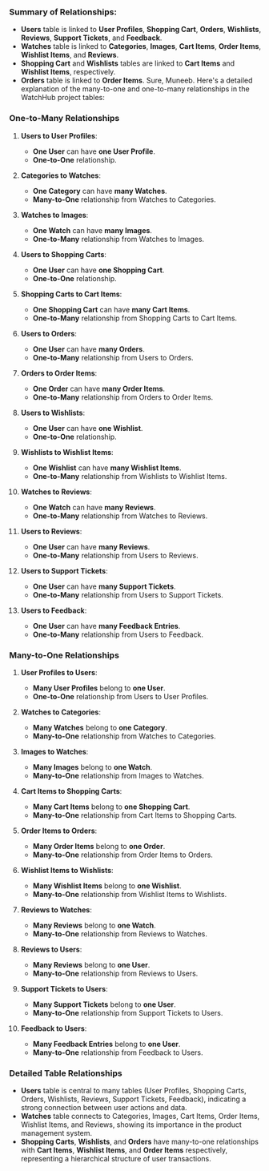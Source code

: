 ### Summary of Relationships:

-   **Users** table is linked to **User Profiles**, **Shopping Cart**, **Orders**, **Wishlists**, **Reviews**, **Support Tickets**, and **Feedback**.
-   **Watches** table is linked to **Categories**, **Images**, **Cart Items**, **Order Items**, **Wishlist Items**, and **Reviews**.
-   **Shopping Cart** and **Wishlists** tables are linked to **Cart Items** and **Wishlist Items**, respectively.
-   **Orders** table is linked to **Order Items**.
    Sure, Muneeb. Here's a detailed explanation of the many-to-one and one-to-many relationships in the WatchHub project tables:

### One-to-Many Relationships

1. **Users to User Profiles**:

    - **One User** can have **one User Profile**.
    - **One-to-One** relationship.

2. **Categories to Watches**:

    - **One Category** can have **many Watches**.
    - **Many-to-One** relationship from Watches to Categories.

3. **Watches to Images**:

    - **One Watch** can have **many Images**.
    - **One-to-Many** relationship from Watches to Images.

4. **Users to Shopping Carts**:

    - **One User** can have **one Shopping Cart**.
    - **One-to-One** relationship.

5. **Shopping Carts to Cart Items**:

    - **One Shopping Cart** can have **many Cart Items**.
    - **One-to-Many** relationship from Shopping Carts to Cart Items.

6. **Users to Orders**:

    - **One User** can have **many Orders**.
    - **One-to-Many** relationship from Users to Orders.

7. **Orders to Order Items**:

    - **One Order** can have **many Order Items**.
    - **One-to-Many** relationship from Orders to Order Items.

8. **Users to Wishlists**:

    - **One User** can have **one Wishlist**.
    - **One-to-One** relationship.

9. **Wishlists to Wishlist Items**:

    - **One Wishlist** can have **many Wishlist Items**.
    - **One-to-Many** relationship from Wishlists to Wishlist Items.

10. **Watches to Reviews**:

    - **One Watch** can have **many Reviews**.
    - **One-to-Many** relationship from Watches to Reviews.

11. **Users to Reviews**:

    - **One User** can have **many Reviews**.
    - **One-to-Many** relationship from Users to Reviews.

12. **Users to Support Tickets**:

    - **One User** can have **many Support Tickets**.
    - **One-to-Many** relationship from Users to Support Tickets.

13. **Users to Feedback**:
    - **One User** can have **many Feedback Entries**.
    - **One-to-Many** relationship from Users to Feedback.

### Many-to-One Relationships

1. **User Profiles to Users**:

    - **Many User Profiles** belong to **one User**.
    - **One-to-One** relationship from Users to User Profiles.

2. **Watches to Categories**:

    - **Many Watches** belong to **one Category**.
    - **Many-to-One** relationship from Watches to Categories.

3. **Images to Watches**:

    - **Many Images** belong to **one Watch**.
    - **Many-to-One** relationship from Images to Watches.

4. **Cart Items to Shopping Carts**:

    - **Many Cart Items** belong to **one Shopping Cart**.
    - **Many-to-One** relationship from Cart Items to Shopping Carts.

5. **Order Items to Orders**:

    - **Many Order Items** belong to **one Order**.
    - **Many-to-One** relationship from Order Items to Orders.

6. **Wishlist Items to Wishlists**:

    - **Many Wishlist Items** belong to **one Wishlist**.
    - **Many-to-One** relationship from Wishlist Items to Wishlists.

7. **Reviews to Watches**:

    - **Many Reviews** belong to **one Watch**.
    - **Many-to-One** relationship from Reviews to Watches.

8. **Reviews to Users**:

    - **Many Reviews** belong to **one User**.
    - **Many-to-One** relationship from Reviews to Users.

9. **Support Tickets to Users**:

    - **Many Support Tickets** belong to **one User**.
    - **Many-to-One** relationship from Support Tickets to Users.

10. **Feedback to Users**:
    - **Many Feedback Entries** belong to **one User**.
    - **Many-to-One** relationship from Feedback to Users.

### Detailed Table Relationships

-   **Users** table is central to many tables (User Profiles, Shopping Carts, Orders, Wishlists, Reviews, Support Tickets, Feedback), indicating a strong connection between user actions and data.
-   **Watches** table connects to Categories, Images, Cart Items, Order Items, Wishlist Items, and Reviews, showing its importance in the product management system.
-   **Shopping Carts**, **Wishlists**, and **Orders** have many-to-one relationships with **Cart Items**, **Wishlist Items**, and **Order Items** respectively, representing a hierarchical structure of user transactions.
